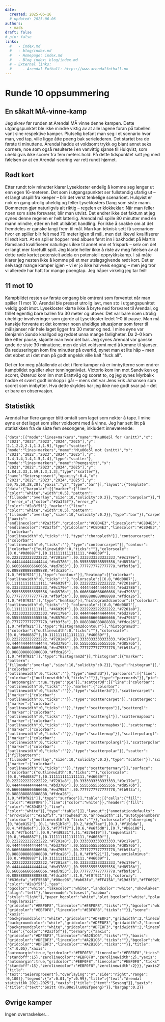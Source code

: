 ```yaml
---
date:
  created: 2025-06-16
  # updated: 2025-06-06
authors:
  - mads
draft: false
# pin: false
links:
  #   - index.md
  #   - blog/index.md
  #   - Homepage: index.md
  #   - Blog index: blog/index.md
  # - External links:
  #     - Arendal Fotball: https://www.arendalfotball.no
---
```


# Runde 10 oppsummering

## En såkalt MÅ-vinne-kamp

Jeg skrev før runden at Arendal MÅ vinne denne kampen. Dette utgangspunktet ble ikke mindre viktig av at alle lagene foran på tabellen vant sine respektive kamper. Plutselig befant man seg i et scenario hvor man, ved tap, ville ligge åtte poeng bak serielederen.
Det startet bra de første ti minuttene. Arendal hadde et voldsomt trykk og blant annet seks cornere, noe som også resulterte i en vanvittig sjanse til Hulqvist, som uheldigvis ikke scorer fra fem meters hold. På dette tidspunktet satt jeg med følelsen av at en Arendal-scoring var rett rundt hjørnet.

## Rødt kort

Etter rundt tolv minutter klarer Lysekloster endelig å komme seg lenger ut enn egen 16-meteren. Det som i utgangspunktet ser fullstendig ufarlig ut – et langt utspill fra keeper – blir det verst tenkelige scenarioet. Hulqvist er nok en gang utrolig uheldig og feller Lyseklosters Dang som siste mann.
Dommeren gjør naturligvis alt riktig – regelen er klokkeklar: Når man feller noen som siste forsvarer, blir man utvist. Det endrer ikke det faktum at jeg synes denne regelen er helt latterlig.
Arendal må spille 80 minutter med én mann mindre, etter en helt utilsiktet handling. For ikke å snakke om at det fremdeles er ganske langt frem til mål. Man kan teknisk sett få scenarioer hvor en spiller blir felt med 70 meter igjen til mål, men det likevel kvalifiserer til rødt kort. At en spiller hopper med albuen først inn i bakhodet på Martin Ramsland kvalifiserer naturligvis ikke til annet enn et frispark – selv om det er langt mer farefullt spill.
Jeg klarte heller ikke å riste av meg følelsen av at dette røde kortet potensielt ødela en potensiell opprykkskamp. I så måte klarer jeg nesten ikke å komme på et mer utslagsgivende rødt kort.
Det er selvsagt mange kamper igjen – vi er jo ikke halvveis engang – men jeg tror vi allerede har hatt for mange poengtap. Jeg håper virkelig jeg tar feil!

## 11 mot 10

Kampbildet resten av første omgang ble omtrent som forventet når man spiller 11 mot 10. Arendal ble presset utrolig lavt, men sto i utgangspunktet veldig godt imot. Lysekloster klarte ikke å bryte ned forsvaret til Arendal, og trillet egentlig bare ballen fra 30 meter og utover. Det var bare noen utrolig uheldige involveringer som gjorde at Lysekloster ledet 1–0 til pause.
Man må kanskje forvente at det kommer noen uheldige situasjoner som fører til målsjanser når hele laget ligger fra 30 meter og ned. I mine øyne var Benjamin Sundo knallgod og ryddet unna mange farligheter.
Da 2–0 kom like etter pause, skjønte man hvor det bar. Jeg synes Arendal var ganske gode de siste 30 minuttene, men de slet voldsomt med å komme til sjanser. Da reduseringen kom fire minutter på overtid, øynet man et lite håp – men det ebbet ut i det man på godt engelsk ville kalt "fuck all".

Det er for meg påfallende at det i flere kamper nå er innbytterne som endrer kampbildet og/eller øker tenningsnivået.
Victorio kom inn mot Sandviken og scoret, Østerud kom inn mot Brattvåg og scoret to, og jeg synes Myrbakk hadde et svært godt innhopp i går – mens det var Jens Erik Johansen som scoret som innbytter.
Hva dette skyldes har jeg ikke noe godt svar på – det er bare en observasjon.

## Statistikk

Arendal har flere ganger blitt omtalt som laget som nekter å tape. I mine øyne er det laget som sliter voldsomt med å vinne. Jeg har sett litt på statistikken fra de siste fem sesongene, inkludert inneværende:

```plotly
{"data":[{"mode":"lines+markers","name":"M\u00e5l for (snitt)","x":["2021","2022","2023","2024","2025"],"y":[2.1,2.2,2.1,1.3,1.9],"type":"scatter"},{"mode":"lines+markers","name":"M\u00e5l mot (snitt)","x":["2021","2022","2023","2024","2025"],"y":[1.4,1.4,1.4,1.5,1.4],"type":"scatter"},{"mode":"lines+markers","name":"Poengsnitt","x":["2021","2022","2023","2024","2025"],"y":[1.84,2.33,1.69,1.3,1.3],"type":"scatter"},{"name":"Seiersprosent","opacity":0.4,"x":["2021","2022","2023","2024","2025"],"y":[50,75,50,38,20],"yaxis":"y2","type":"bar"}],"layout":{"template":{"data":{"barpolar":[{"marker":{"line":{"color":"white","width":0.5},"pattern":{"fillmode":"overlay","size":10,"solidity":0.2}},"type":"barpolar"}],"bar":[{"error_x":{"color":"#2a3f5f"},"error_y":{"color":"#2a3f5f"},"marker":{"line":{"color":"white","width":0.5},"pattern":{"fillmode":"overlay","size":10,"solidity":0.2}},"type":"bar"}],"carpet":[{"aaxis":{"endlinecolor":"#2a3f5f","gridcolor":"#C8D4E3","linecolor":"#C8D4E3","minorgridcolor":"#C8D4E3","startlinecolor":"#2a3f5f"},"baxis":{"endlinecolor":"#2a3f5f","gridcolor":"#C8D4E3","linecolor":"#C8D4E3","minorgridcolor":"#C8D4E3","startlinecolor":"#2a3f5f"},"type":"carpet"}],"choropleth":[{"colorbar":{"outlinewidth":0,"ticks":""},"type":"choropleth"}],"contourcarpet":[{"colorbar":{"outlinewidth":0,"ticks":""},"type":"contourcarpet"}],"contour":[{"colorbar":{"outlinewidth":0,"ticks":""},"colorscale":[[0.0,"#0d0887"],[0.1111111111111111,"#46039f"],[0.2222222222222222,"#7201a8"],[0.3333333333333333,"#9c179e"],[0.4444444444444444,"#bd3786"],[0.5555555555555556,"#d8576b"],[0.6666666666666666,"#ed7953"],[0.7777777777777778,"#fb9f3a"],[0.8888888888888888,"#fdca26"],[1.0,"#f0f921"]],"type":"contour"}],"heatmap":[{"colorbar":{"outlinewidth":0,"ticks":""},"colorscale":[[0.0,"#0d0887"],[0.1111111111111111,"#46039f"],[0.2222222222222222,"#7201a8"],[0.3333333333333333,"#9c179e"],[0.4444444444444444,"#bd3786"],[0.5555555555555556,"#d8576b"],[0.6666666666666666,"#ed7953"],[0.7777777777777778,"#fb9f3a"],[0.8888888888888888,"#fdca26"],[1.0,"#f0f921"]],"type":"heatmap"}],"histogram2dcontour":[{"colorbar":{"outlinewidth":0,"ticks":""},"colorscale":[[0.0,"#0d0887"],[0.1111111111111111,"#46039f"],[0.2222222222222222,"#7201a8"],[0.3333333333333333,"#9c179e"],[0.4444444444444444,"#bd3786"],[0.5555555555555556,"#d8576b"],[0.6666666666666666,"#ed7953"],[0.7777777777777778,"#fb9f3a"],[0.8888888888888888,"#fdca26"],[1.0,"#f0f921"]],"type":"histogram2dcontour"}],"histogram2d":[{"colorbar":{"outlinewidth":0,"ticks":""},"colorscale":[[0.0,"#0d0887"],[0.1111111111111111,"#46039f"],[0.2222222222222222,"#7201a8"],[0.3333333333333333,"#9c179e"],[0.4444444444444444,"#bd3786"],[0.5555555555555556,"#d8576b"],[0.6666666666666666,"#ed7953"],[0.7777777777777778,"#fb9f3a"],[0.8888888888888888,"#fdca26"],[1.0,"#f0f921"]],"type":"histogram2d"}],"histogram":[{"marker":{"pattern":{"fillmode":"overlay","size":10,"solidity":0.2}},"type":"histogram"}],"mesh3d":[{"colorbar":{"outlinewidth":0,"ticks":""},"type":"mesh3d"}],"parcoords":[{"line":{"colorbar":{"outlinewidth":0,"ticks":""}},"type":"parcoords"}],"pie":[{"automargin":true,"type":"pie"}],"scatter3d":[{"line":{"colorbar":{"outlinewidth":0,"ticks":""}},"marker":{"colorbar":{"outlinewidth":0,"ticks":""}},"type":"scatter3d"}],"scattercarpet":[{"marker":{"colorbar":{"outlinewidth":0,"ticks":""}},"type":"scattercarpet"}],"scattergeo":[{"marker":{"colorbar":{"outlinewidth":0,"ticks":""}},"type":"scattergeo"}],"scattergl":[{"marker":{"colorbar":{"outlinewidth":0,"ticks":""}},"type":"scattergl"}],"scattermapbox":[{"marker":{"colorbar":{"outlinewidth":0,"ticks":""}},"type":"scattermapbox"}],"scattermap":[{"marker":{"colorbar":{"outlinewidth":0,"ticks":""}},"type":"scattermap"}],"scatterpolargl":[{"marker":{"colorbar":{"outlinewidth":0,"ticks":""}},"type":"scatterpolargl"}],"scatterpolar":[{"marker":{"colorbar":{"outlinewidth":0,"ticks":""}},"type":"scatterpolar"}],"scatter":[{"fillpattern":{"fillmode":"overlay","size":10,"solidity":0.2},"type":"scatter"}],"scatterternary":[{"marker":{"colorbar":{"outlinewidth":0,"ticks":""}},"type":"scatterternary"}],"surface":[{"colorbar":{"outlinewidth":0,"ticks":""},"colorscale":[[0.0,"#0d0887"],[0.1111111111111111,"#46039f"],[0.2222222222222222,"#7201a8"],[0.3333333333333333,"#9c179e"],[0.4444444444444444,"#bd3786"],[0.5555555555555556,"#d8576b"],[0.6666666666666666,"#ed7953"],[0.7777777777777778,"#fb9f3a"],[0.8888888888888888,"#fdca26"],[1.0,"#f0f921"]],"type":"surface"}],"table":[{"cells":{"fill":{"color":"#EBF0F8"},"line":{"color":"white"}},"header":{"fill":{"color":"#C8D4E3"},"line":{"color":"white"}},"type":"table"}]},"layout":{"annotationdefaults":{"arrowcolor":"#2a3f5f","arrowhead":0,"arrowwidth":1},"autotypenumbers":"strict","coloraxis":{"colorbar":{"outlinewidth":0,"ticks":""}},"colorscale":{"diverging":[[0,"#8e0152"],[0.1,"#c51b7d"],[0.2,"#de77ae"],[0.3,"#f1b6da"],[0.4,"#fde0ef"],[0.5,"#f7f7f7"],[0.6,"#e6f5d0"],[0.7,"#b8e186"],[0.8,"#7fbc41"],[0.9,"#4d9221"],[1,"#276419"]],"sequential":[[0.0,"#0d0887"],[0.1111111111111111,"#46039f"],[0.2222222222222222,"#7201a8"],[0.3333333333333333,"#9c179e"],[0.4444444444444444,"#bd3786"],[0.5555555555555556,"#d8576b"],[0.6666666666666666,"#ed7953"],[0.7777777777777778,"#fb9f3a"],[0.8888888888888888,"#fdca26"],[1.0,"#f0f921"]],"sequentialminus":[[0.0,"#0d0887"],[0.1111111111111111,"#46039f"],[0.2222222222222222,"#7201a8"],[0.3333333333333333,"#9c179e"],[0.4444444444444444,"#bd3786"],[0.5555555555555556,"#d8576b"],[0.6666666666666666,"#ed7953"],[0.7777777777777778,"#fb9f3a"],[0.8888888888888888,"#fdca26"],[1.0,"#f0f921"]]},"colorway":["#636efa","#EF553B","#00cc96","#ab63fa","#FFA15A","#19d3f3","#FF6692","#B6E880","#FF97FF","#FECB52"],"font":{"color":"#2a3f5f"},"geo":{"bgcolor":"white","lakecolor":"white","landcolor":"white","showlakes":true,"showland":true,"subunitcolor":"#C8D4E3"},"hoverlabel":{"align":"left"},"hovermode":"closest","mapbox":{"style":"light"},"paper_bgcolor":"white","plot_bgcolor":"white","polar":{"angularaxis":{"gridcolor":"#EBF0F8","linecolor":"#EBF0F8","ticks":""},"bgcolor":"white","radialaxis":{"gridcolor":"#EBF0F8","linecolor":"#EBF0F8","ticks":""}},"scene":{"xaxis":{"backgroundcolor":"white","gridcolor":"#DFE8F3","gridwidth":2,"linecolor":"#EBF0F8","showbackground":true,"ticks":"","zerolinecolor":"#EBF0F8"},"yaxis":{"backgroundcolor":"white","gridcolor":"#DFE8F3","gridwidth":2,"linecolor":"#EBF0F8","showbackground":true,"ticks":"","zerolinecolor":"#EBF0F8"},"zaxis":{"backgroundcolor":"white","gridcolor":"#DFE8F3","gridwidth":2,"linecolor":"#EBF0F8","showbackground":true,"ticks":"","zerolinecolor":"#EBF0F8"}},"shapedefaults":{"line":{"color":"#2a3f5f"}},"ternary":{"aaxis":{"gridcolor":"#DFE8F3","linecolor":"#A2B1C6","ticks":""},"baxis":{"gridcolor":"#DFE8F3","linecolor":"#A2B1C6","ticks":""},"bgcolor":"white","caxis":{"gridcolor":"#DFE8F3","linecolor":"#A2B1C6","ticks":""}},"title":{"x":0.05},"xaxis":{"automargin":true,"gridcolor":"#EBF0F8","linecolor":"#EBF0F8","ticks":"","title":{"standoff":15},"zerolinecolor":"#EBF0F8","zerolinewidth":2},"yaxis":{"automargin":true,"gridcolor":"#EBF0F8","linecolor":"#EBF0F8","ticks":"","title":{"standoff":15},"zerolinecolor":"#EBF0F8","zerolinewidth":2}}},"yaxis2":{"title":{"text":"Seiersprosent"},"overlaying":"y","side":"right","range":[0,100]},"legend":{"x":0.01,"y":0.99},"title":{"text":"Arendal statistikk 2021-2025"},"xaxis":{"title":{"text":"Sesong"}},"yaxis":{"title":{"text":"Snitt (m\u00e5l\u002fpoeng)"}},"bargap":0.2}}
```

## Øvrige kamper

Ingen overraskelser...
